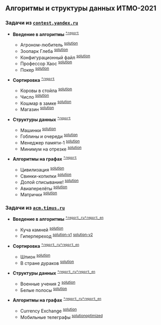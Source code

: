 ## Алгоритмы и структуры данных ИТМО-2021

### Задачи из [`contest.yandex.ru`](https://contest.yandex.ru/)

-   **Введение в алгоритмы** <sup>[`*report`](yandex/1.introduction-in-algorithms/*report.md)</sup>
    
    -   Агроном-любитель <sup>[solution](yandex/1.introduction-in-algorithms/amateur-agronomist.cpp)</sup>
    -   Зоопарк Глеба <sup>[solution](yandex/1.introduction-in-algorithms/zoo-gleb.cpp)</sup>
    -   Конфигурационный файл <sup>[solution](yandex/1.introduction-in-algorithms/config-file.cpp)</sup>
    -   Профессор Хаос <sup>[solution](yandex/1.introduction-in-algorithms/doctor-house.cpp)</sup>
    -   Покер <sup>[solution](yandex/1.introduction-in-algorithms/poker.cpp)</sup>

-   **Сортировка** <sup>[`*report`](yandex/2.sorting/*report.md)</sup>
    
    -   Коровы в стойла <sup>[solution](yandex/2.sorting/cows-in-stalls.cpp)</sup>
    -   Число <sup>[solution](yandex/2.sorting/number.cpp)</sup>
    -   Кошмар в замке <sup>[solution](yandex/2.sorting/castle-nightmare.cpp)</sup>
    -   Магазин <sup>[solution](yandex/2.sorting/store.cpp)</sup>

-   **Структуры данных** <sup>[`*report`](yandex/3.data-structure/*report.md)</sup>
    
    -   Машинки <sup>[solution](yandex/3.data-structure/toy-cars.cpp)</sup>
    -   Гоблины и очереди <sup>[solution](yandex/3.data-structure/goblins-and-queues.cpp)</sup>
    -   Менеджер памяти-1 <sup>[solution](yandex/3.data-structure/memory-manager.cpp)</sup>
    -   Минимум на отрезке <sup>[solution](yandex/3.data-structure/minimum-on-segment.cpp)</sup>
    
-   **Алгоритмы на графах** <sup>[`*report`](yandex/4.graph-algorithms/*report.md)</sup>

    -   Цивилизация <sup>[solution](yandex/4.graph-algorithms/civilization.cpp)</sup>
    -   Свинки-копилки <sup>[solution](yandex/4.graph-algorithms/piggy-banks.cpp)</sup>
    -   Долой списывание! <sup>[solution](yandex/4.graph-algorithms/down-with-cheating.cpp)</sup>
    -   Авиаперелёты <sup>[solution](yandex/4.graph-algorithms/air-travel.cpp)</sup>
    -   Матрички <sup>[solution](yandex/4.graph-algorithms/matrices.cpp)</sup>

### Задачи из [`acm.timus.ru`](https://acm.timus.ru/)

-   **Введение в алгоритмы** <sup>[`*report_ru`](timus/1.introduction-in-algorithms/*report_ru.md)</sup><sup>[`*report_en`](timus/1.introduction-in-algorithms/*report_en.md)</sup>
    
    -   Куча камней <sup>[solution](timus/1.introduction-in-algorithms/stone-pile.cpp)</sup>
    -   Гиперпереход <sup>[solution-v1](timus/1.introduction-in-algorithms/hyperjump-v1.cpp)</sup> <sup>[solution-v2](timus/1.introduction-in-algorithms/hyperjump-v2.cpp)</sup>
    
-   **Сортировка** <sup>[`*report_ru`](timus/2.sorting/*report_ru.md)</sup><sup>[`*report_en`](timus/2.sorting/*report_en.md)</sup>
    
    -   Шпион <sup>[solution](timus/2.sorting/spy.cpp)</sup>
    -   В стране дураков <sup>[solution](timus/2.sorting/country-of-fools.cpp)</sup>

-   **Структуры данных** <sup>[`*report_ru`](timus/3.data-structure/*report_ru.md)</sup><sup>[`*report_en`](timus/3.data-structure/*report_en.md)</sup>

    -   Военные учения 2 <sup>[solution](timus/3.data-structure/war-games-2.cpp)</sup>
    -   Белые полосы <sup>[solution](timus/3.data-structure/white-streaks.cpp)</sup>

-   **Алгоритмы на графах** <sup>[`*report_ru`](timus/4.graph-algorithms/*report_ru.md)</sup><sup>[`*report_en`](timus/4.graph-algorithms/*report_en.md)</sup>

    -   Currency Exchange <sup>[solution](timus/4.graph-algorithms/currency-exchange.cpp)</sup>
    -   Мобильные телеграфы <sup>[solution](timus/4.graph-algorithms/mobile-telegraphs.cpp)</sup><sup>[optimized](timus/4.graph-algorithms/mobile-telegraphs%20%5Boptimized%5D.cpp)</sup>
    
